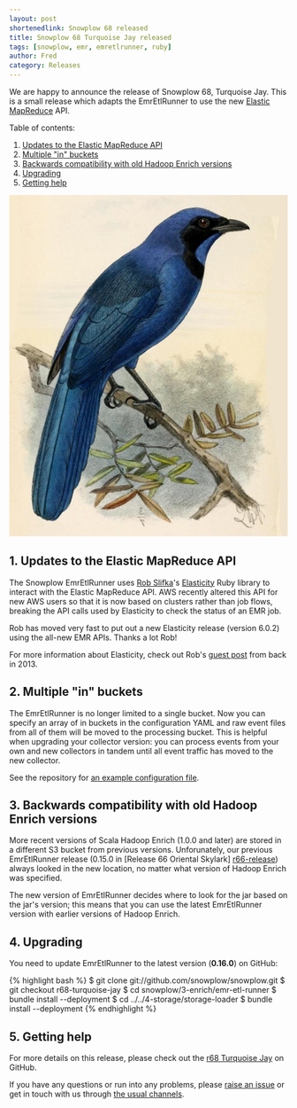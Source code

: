 ```yaml
---
layout: post
shortenedlink: Snowplow 68 released
title: Snowplow 68 Turquoise Jay released
tags: [snowplow, emr, emretlrunner, ruby]
author: Fred
category: Releases
---
```


We are happy to announce the release of Snowplow 68, Turquoise Jay. This is a small release which adapts the EmrEtlRunner to use the new [Elastic MapReduce][emr] API.

Table of contents:

1. [Updates to the Elastic MapReduce API](/blog/2015/07/23/snowplow-r68-turquoise-jay-released#api)
2. [Multiple "in" buckets](/blog/2015/07/23/snowplow-r68-turquoise-jay-released#multiple-in-buckets)
3. [Backwards compatibility with old Hadoop Enrich versions](/blog/2015/07/23/snowplow-r68-turquoise-jay-released#jar-path)
4. [Upgrading](/blog/2015/07/23/snowplow-r68-turquoise-jay-released#upgrading)
5. [Getting help](/blog/2015/07/23/snowplow-r68-turquoise-jay-released#help)

![turquoise-jay][turquoise-jay]

<!--more-->

<h2 id="api">1. Updates to the Elastic MapReduce API</h2>

The Snowplow EmrEtlRunner uses [Rob Slifka][rslifka]'s [Elasticity][elasticity] Ruby library to interact with the Elastic MapReduce API. AWS recently altered this API for new AWS users so that it is now based on clusters rather than job flows, breaking the API calls used by Elasticity to check the status of an EMR job.

Rob has moved very fast to put out a new Elasticity release (version 6.0.2) using the all-new EMR APIs. Thanks a lot Rob!

For more information about Elasticity, check out Rob's [guest post][rob-post] from back in 2013.

<h2 id="multiple-in-buckets">2. Multiple "in" buckets</h2>

The EmrEtlRunner is no longer limited to a single bucket. Now you can specify an array of in buckets in the configuration YAML and raw event files from all of them will be moved to the processing bucket. This is helpful when upgrading your collector version: you can process events from your own and new collectors in tandem until all event traffic has moved to the new collector.

See the repository for [an example configuration file][sample-config].

<h2 id="jar-path">3. Backwards compatibility with old Hadoop Enrich versions</h2>

More recent versions of Scala Hadoop Enrich (1.0.0 and later) are stored in a different S3 bucket from previous versions. Unforunately, our previous EmrEtlRunner release (0.15.0 in [Release 66 Oriental Skylark] [r66-release]) always looked in the new location, no matter what version of Hadoop Enrich was specified.

The new version of EmrEtlRunner decides where to look for the jar based on the jar's version; this means that you can use the latest EmrEtlRunner version with earlier versions of Hadoop Enrich.

<h2 id="upgrading">4. Upgrading</h2>

You need to update EmrEtlRunner to the latest version (**0.16.0**) on GitHub:

{% highlight bash %}
$ git clone git://github.com/snowplow/snowplow.git
$ git checkout r68-turquoise-jay
$ cd snowplow/3-enrich/emr-etl-runner
$ bundle install --deployment
$ cd ../../4-storage/storage-loader
$ bundle install --deployment
{% endhighlight %}

<h2 id="help">5. Getting help</h2>

For more details on this release, please check out the [r68 Turquoise Jay][r68-release] on GitHub. 

If you have any questions or run into any problems, please [raise an issue][issues] or get in touch with us through [the usual channels][talk-to-us].

[turquoise-jay]: /assets/img/blog/2015/07/turquoise-jay.jpg

[emr]: http://aws.amazon.com/elasticmapreduce/
[elasticity]: https://github.com/rslifka/elasticity
[rslifka]: https://github.com/rslifka
[rob-post]: http://snowplowanalytics.com/blog/2013/03/20/rob-slifka-elasticity/
[sample-config]: https://github.com/snowplow/snowplow/blob/kinesis-redshift-sink/3-enrich/emr-etl-runner/config/config.yml.sample

[r66-release]: https://github.com/snowplow/snowplow/releases/tag/r66-oriental-skylark
[r68-release]: https://github.com/snowplow/snowplow/releases/tag/r68-turquoise-jay
[wiki]: https://github.com/snowplow/snowplow/wiki
[issues]: https://github.com/snowplow/snowplow/issues
[talk-to-us]: https://github.com/snowplow/snowplow/wiki/Talk-to-us
